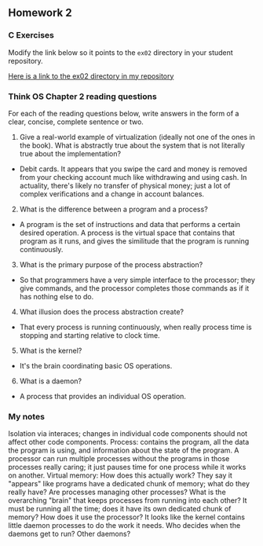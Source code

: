 ## Homework 2

### C Exercises

Modify the link below so it points to the `ex02` directory in your
student repository.

[Here is a link to the ex02 directory in my repository](https://github.com/SeanFoley123/ExercisesInC/tree/master/exercises/ex02)

### Think OS Chapter 2 reading questions

For each of the reading questions below, write answers in the form of
a clear, concise, complete sentence or two.

1. Give a real-world example of virtualization (ideally not one of 
  the ones in the book).  What is abstractly true about the system that
  is not literally true about the implementation?
  - Debit cards. It appears that you swipe the card and money is removed from your checking account much like withdrawing and
    using cash. In actuality, there's likely no transfer of physical money; just a lot of complex verifications and a change in
    account balances.

2. What is the difference between a program and a process?
  - A program is the set of instructions and data that performs a certain desired operation. A process is the virtual space
    that contains that program as it runs, and gives the similitude that the program is running continuously.

3. What is the primary purpose of the process abstraction? 
  - So that programmers have a very simple interface to the processor; they give commands, and the processor completes those
    commands as if it has nothing else to do.

4. What illusion does the process abstraction create?
  - That every process is running continuously, when really process time is stopping and starting relative to clock time.

5. What is the kernel?
  - It's the brain coordinating basic OS operations.

6. What is a daemon?
  - A process that provides an individual OS operation.

### My notes
Isolation via interaces; changes in individual code components should not affect other code components.
Process: contains the program, all the data the program is using, and information about the state of the program.
A processor can run multiple processes without the programs in those processes really caring; it just pauses time
for one process while it works on another.
Virtual memory: How does this actually work? They say it "appears" like programs have a dedicated chunk of memory;
what do they really have?
Are processes managing other processes? What is the overarching "brain" that keeps processes from running into 
each other? It must be running all the time; does it have its own dedicated chunk of memory? How does it use the
processor?
It looks like the kernel contains little daemon processes to do the work it needs. Who decides when the daemons get
to run? Other daemons?